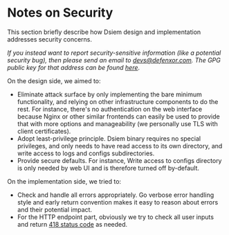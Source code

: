 # Notes on Security

This section briefly describe how Dsiem design and implementation addresses security concerns.

*If you instead want to report security-sensitive information (like a potential security bug), then please send an email to devs@defenxor.com. The GPG public key for that address can be found [here](https://pgp.mit.edu/pks/lookup?search=devs%40defenxor.com)*.

On the design side, we aimed to:
* Eliminate attack surface by only implementing the bare minimum functionality, and relying on other infrastructure components to do the rest. For instance, there's no authentication on the web interface because Nginx or other similar frontends can easily be used to provide that with more options and manageability (we personally use TLS with client certificates).
* Adopt least-privilege principle. Dsiem binary requires no special privileges, and only needs to have read access to its own directory, and write access to logs and configs subdirectories.
* Provide secure defaults. For instance, Write access to configs directory is only needed by web UI and is therefore turned off by-default.

On the implementation side, we tried to:
* Check and handle all errors appropriately. Go verbose error handling style and early return convention makes it easy to reason about errors and their potential impact. 
* For the HTTP endpoint part, obviously we try to check all user inputs and return [418 status code](https://developer.mozilla.org/en-US/docs/Web/HTTP/Status/418) as needed.
